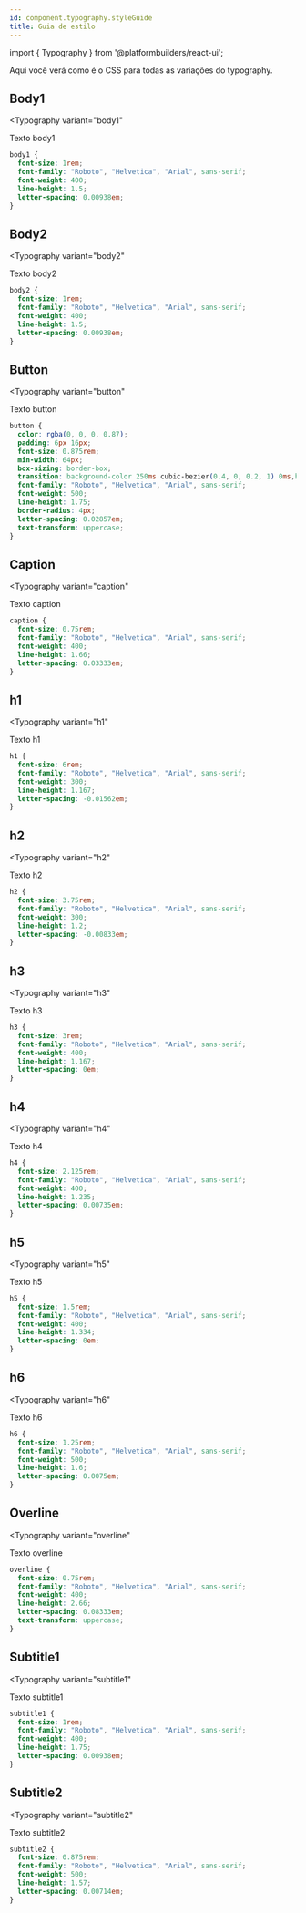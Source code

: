 ```yaml
---
id: component.typography.styleGuide
title: Guia de estilo
---
```


<!-- Component declaration begin -->

import { Typography } from '@platformbuilders/react-ui';

<!-- Component declaration end -->

<!-- Documentation begin -->

Aqui você verá como é o CSS para todas as variações do typography.

## Body1
<Typography
  variant="body1"
>
  Texto body1
</Typography>

```CSS
body1 {
  font-size: 1rem;
  font-family: "Roboto", "Helvetica", "Arial", sans-serif;
  font-weight: 400;
  line-height: 1.5;
  letter-spacing: 0.00938em;
}
```

## Body2
<Typography
  variant="body2"
>
  Texto body2
</Typography>

```CSS
body2 {
  font-size: 1rem;
  font-family: "Roboto", "Helvetica", "Arial", sans-serif;
  font-weight: 400;
  line-height: 1.5;
  letter-spacing: 0.00938em;
}
```

## Button
<Typography
  variant="button"
>
  Texto button
</Typography>

```CSS
button {
  color: rgba(0, 0, 0, 0.87);
  padding: 6px 16px;
  font-size: 0.875rem;
  min-width: 64px;
  box-sizing: border-box;
  transition: background-color 250ms cubic-bezier(0.4, 0, 0.2, 1) 0ms,box-shadow 250ms cubic-bezier(0.4, 0, 0.2, 1) 0ms,border 250ms cubic-bezier(0.4, 0, 0.2, 1) 0ms;
  font-family: "Roboto", "Helvetica", "Arial", sans-serif;
  font-weight: 500;
  line-height: 1.75;
  border-radius: 4px;
  letter-spacing: 0.02857em;
  text-transform: uppercase;
}
```

## Caption
<Typography
  variant="caption"
>
  Texto caption
</Typography>

```CSS
caption {
  font-size: 0.75rem;
  font-family: "Roboto", "Helvetica", "Arial", sans-serif;
  font-weight: 400;
  line-height: 1.66;
  letter-spacing: 0.03333em;
}
```

## h1
<Typography
  variant="h1"
>
  Texto h1
</Typography>

```CSS
h1 {
  font-size: 6rem;
  font-family: "Roboto", "Helvetica", "Arial", sans-serif;
  font-weight: 300;
  line-height: 1.167;
  letter-spacing: -0.01562em;
}
```

## h2
<Typography
  variant="h2"
>
  Texto h2
</Typography>

```CSS
h2 {
  font-size: 3.75rem;
  font-family: "Roboto", "Helvetica", "Arial", sans-serif;
  font-weight: 300;
  line-height: 1.2;
  letter-spacing: -0.00833em;
}
```

## h3
<Typography
  variant="h3"
>
  Texto h3
</Typography>

```CSS
h3 {
  font-size: 3rem;
  font-family: "Roboto", "Helvetica", "Arial", sans-serif;
  font-weight: 400;
  line-height: 1.167;
  letter-spacing: 0em;
}
```

## h4
<Typography
  variant="h4"
>
  Texto h4
</Typography>

```CSS
h4 {
  font-size: 2.125rem;
  font-family: "Roboto", "Helvetica", "Arial", sans-serif;
  font-weight: 400;
  line-height: 1.235;
  letter-spacing: 0.00735em;
}
```

## h5
<Typography
  variant="h5"
>
  Texto h5
</Typography>

```CSS
h5 {
  font-size: 1.5rem;
  font-family: "Roboto", "Helvetica", "Arial", sans-serif;
  font-weight: 400;
  line-height: 1.334;
  letter-spacing: 0em;
}
```

## h6
<Typography
  variant="h6"
>
  Texto h6
</Typography>

```CSS
h6 {
  font-size: 1.25rem;
  font-family: "Roboto", "Helvetica", "Arial", sans-serif;
  font-weight: 500;
  line-height: 1.6;
  letter-spacing: 0.0075em;
}
```

## Overline
<Typography
  variant="overline"
>
  Texto overline
</Typography>

```CSS
overline {
  font-size: 0.75rem;
  font-family: "Roboto", "Helvetica", "Arial", sans-serif;
  font-weight: 400;
  line-height: 2.66;
  letter-spacing: 0.08333em;
  text-transform: uppercase;
}
```

## Subtitle1
<Typography
  variant="subtitle1"
>
  Texto subtitle1
</Typography>

```CSS
subtitle1 {
  font-size: 1rem;
  font-family: "Roboto", "Helvetica", "Arial", sans-serif;
  font-weight: 400;
  line-height: 1.75;
  letter-spacing: 0.00938em;
}
```

## Subtitle2
<Typography
  variant="subtitle2"
>
  Texto subtitle2
</Typography>

```CSS
subtitle2 {
  font-size: 0.875rem;
  font-family: "Roboto", "Helvetica", "Arial", sans-serif;
  font-weight: 500;
  line-height: 1.57;
  letter-spacing: 0.00714em;
}
```

<!-- Documentation end -->
